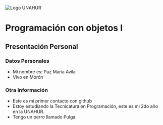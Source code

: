 ![Logo UNAHUR](./UNAHUR.png)

# Programación con objetos I
## Presentación Personal

### Datos Personales
- Mi nombre es: Paz María Avila
- Vivo en Morón


### Otra Información
- Este es mi primer contacto con github
- Estoy estudiando la Tecnicatura en Programación, este es mi 2do año en la UNAHUR.
- Tengo un perro llamado Pulga.
